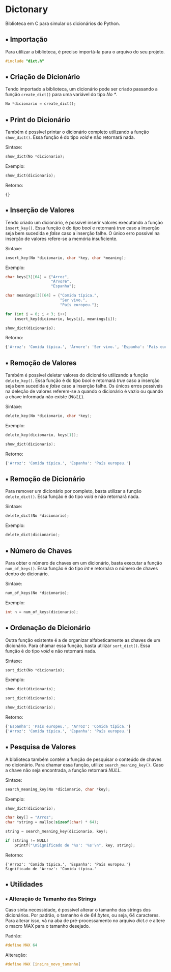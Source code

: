 # Dictonary

Biblioteca em C para simular os dicionários do Python.

## ▪ Importação

Para utilizar a biblioteca, é preciso importá-la para o arquivo do seu projeto.

```c
#include "dict.h"
```

## ▪ Criação de Dicionário

Tendo importado a biblioteca, um dicionário pode ser criado passando a função `create_dict()` para uma variável do tipo _No *_.

```python
No *dicionario = create_dict();
```

## ▪ Print do Dicionário

Também é possível printar o dicionário completo utilizando a função `show_dict()`. Essa função é do tipo _void_ e não retornará nada.

Sintaxe:

```python
show_dict(No *dicionario);
```

Exemplo: 

```python
show_dict(dicionario);
```

Retorno:

`{}`


## ▪ Inserção de Valores

Tendo criado um dicionário, é possível inserir valores executando a função `insert_key()`. Essa função é do tipo _bool_ e retornará _true_ caso a inserção seja bem sucedida e _false_ caso a inserção falhe. O único erro possível na inserção de valores refere-se a memória insuficiente.

Sintaxe:

```c
insert_key(No *dicionario, char *key, char *meaning);
```

Exemplo: 

```c
char keys[3][64] = {"Arroz",
                    "Árvore",
                    "Espanha"};

char meanings[3][64] = {"Comida típica.",
                        "Ser vivo.",
                        "País europeu."};
```
```python
for (int i = 0; i < 3; i++)
    insert_key(dicionario, keys[i], meanings[i]);

show_dict(dicionario);
```

Retorno:

```python
{'Arroz': 'Comida típica.', 'Árvore': 'Ser vivo.', 'Espanha': 'País europeu.'}
```

## ▪ Remoção de Valores

Também é possível deletar valores do dicionário utilizando a função `delete_key()`. Essa função é do tipo _bool_ e retornará _true_ caso a inserção seja bem sucedida e _false_ caso a inserção falhe. Os únicos erros possíveis na deleção de valores referem-se a quando o dicionário é vazio ou quando a chave informada não existe (_NULL_).

Sintaxe:

```c
delete_key(No *dicionario, char *key);
```

Exemplo: 

```c
delete_key(dicionario, keys[1]);

show_dict(dicionario);
```

Retorno:

```python
{'Arroz': 'Comida típica.', 'Espanha': 'País europeu.'}
```

## ▪ Remoção de Dicionário

Para remover um dicionário por completo, basta utilizar a função `delete_dict()`. Essa função é do tipo _void_ e não retornará nada.

Sintaxe:

```python
delete_dict(No *dicionario);
```

Exemplo: 

```c
delete_dict(dicionario);
```

## ▪ Número de Chaves

Para obter o número de chaves em um dicionário, basta executar a função `num_of_keys()`. Essa função é do tipo _int_ e retornára o número de chaves dentro do dicionário.

Sintaxe:

```python
num_of_keys(No *dicionario);
```

Exemplo: 

```c
int n = num_of_keys(dicionario);
```

## ▪ Ordenação de Dicionário

Outra função existente é a de organizar alfabeticamente as chaves de um dicionário. Para chamar essa função, basta utilizar `sort_dict()`. Essa função é do tipo _void_ e não retornará nada.

Sintaxe:

```python
sort_dict(No *dicionario);
```

Exemplo: 

```c
show_dict(dicionario);

sort_dict(dicionario);

show_dict(dicionario);
```

Retorno: 

```python
{'Espanha': 'País europeu.', 'Arroz': 'Comida típica.'}
{'Arroz': 'Comida típica.', 'Espanha': 'País europeu.'}
```

## ▪ Pesquisa de Valores

A biblioteca também contém a função de pesquisar o conteúdo de chaves no dicionário. Para chamar essa função, utilize `search_meaning_key()`. Caso a chave não seja encontrada, a função retornará _NULL_.

Sintaxe:

```c
search_meaning_key(No *dicionario, char *key);
```

Exemplo: 

```c
show_dict(dicionario);

char key[] = "Arroz";
char *string = malloc(sizeof(char) * 64);

string = search_meaning_key(dicionario, key);

if (string != NULL)
    printf("\nSignificado de '%s': '%s'\n", key, string);
```

Retorno: 

```
{'Arroz': 'Comida típica.', 'Espanha': 'País europeu.'}
Significado de 'Arroz': 'Comida típica.'
```

## ▪ Utilidades

### ▪ Alteração de Tamanho das Strings

Caso sinta necessidade, é possível alterar o tamanho das strings dos dicionários. Por padrão, o tamanho é de _64 bytes_, ou seja, 64 caracteres. Para alterar isso, vá na aba de pré-processamento no arquivo _dict.c_ e altere o macro MAX para o tamanho desejado.

Padrão:

```c
#define MAX 64
```

Alteração:

```c
#define MAX [insira_novo_tamanho]
```